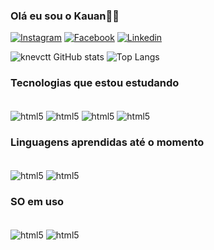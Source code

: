 
### Olá eu sou o Kauan👋🏻

[![Instagram](https://img.shields.io/badge/Instagram-E4405F?style=for-the-badge&logo=instagram&logoColor=white)](https://www.instagram.com/knevctt/)
[![Facebook](https://img.shields.io/badge/Facebook-1877F2?style=for-the-badge&logo=facebook&logoColor=white)](https://www.facebook.com/kauan.emanuelvancetamendes/)
[![Linkedin](https://img.shields.io/badge/LinkedIn-0077B5?style=for-the-badge&logo=linkedin&logoColor=white)](https://www.linkedin.com/in/knevctt)

![knevctt GitHub stats](https://github-readme-stats.vercel.app/api?username=knevctt&show_icons=true&theme=dracula)
![Top Langs](https://github-readme-stats.vercel.app/api/top-langs/?username=knevctt&langs_count=8)

### Tecnologias que estou estudando

<div style="display: inline_block"><br/>
    <img align="center" alt="html5" src="https://img.shields.io/badge/HTML-239120?style=for-the-badge&logo=html5&logoColor=white">
    <img align="center" alt="html5" src="https://img.shields.io/badge/HTML5-E34F26?style=for-the-badge&logo=html5&logoColor=white">
    <img align="center" alt="html5" src="https://img.shields.io/badge/CSS-239120?&style=for-the-badge&logo=css3&logoColor=white">
    <img align="center" alt="html5" src="https://img.shields.io/badge/JavaScript-F7DF1E?style=for-the-badge&logo=javascript&logoColor=black">
</div>

### Linguagens aprendidas até o momento

<div style="display: inline_block"><br/>
    <img align="center" alt="html5" src="https://img.shields.io/badge/C-00599C?style=for-the-badge&logo=c&logoColor=white">
    <img align="center" alt="html5" src="https://img.shields.io/badge/C%2B%2B-00599C?style=for-the-badge&logo=c%2B%2B&logoColor=white">
    </div>

### SO em uso
<div style="display: inline_block"><br/>
    <img align="center" alt="html5" src="https://img.shields.io/badge/Linux_Mint-87CF3E?style=for-the-badge&logo=linux-mint&logoColor=white">
    <img align="center" alt="html5" src="https://img.shields.io/badge/Windows-0078D6?style=for-the-badge&logo=windows&logoColor=white">
    </div>
